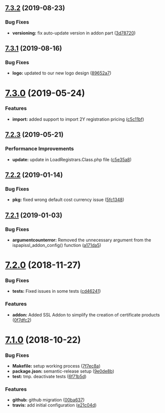 ## [7.3.2](https://github.com/hexonet/whmcs-ispapi-ssl/compare/v7.3.1...v7.3.2) (2019-08-23)


### Bug Fixes

* **versioning:** fix auto-update version in addon part ([3d78720](https://github.com/hexonet/whmcs-ispapi-ssl/commit/3d78720))

## [7.3.1](https://github.com/hexonet/whmcs-ispapi-ssl/compare/v7.3.0...v7.3.1) (2019-08-16)


### Bug Fixes

* **logo:** updated to our new logo design ([89652a7](https://github.com/hexonet/whmcs-ispapi-ssl/commit/89652a7))

# [7.3.0](https://github.com/hexonet/whmcs-ispapi-ssl/compare/v7.2.3...v7.3.0) (2019-05-24)


### Features

* **import:** added support to import 2Y registration pricing ([c5c11bf](https://github.com/hexonet/whmcs-ispapi-ssl/commit/c5c11bf))

## [7.2.3](https://github.com/hexonet/whmcs-ispapi-ssl/compare/v7.2.2...v7.2.3) (2019-05-21)


### Performance Improvements

* **update:** update in LoadRegistrars.Class.php file ([c5e35a8](https://github.com/hexonet/whmcs-ispapi-ssl/commit/c5e35a8))

## [7.2.2](https://github.com/hexonet/whmcs-ispapi-ssl/compare/v7.2.1...v7.2.2) (2019-01-14)


### Bug Fixes

* **pkg:** fixed wrong default cost currency issue ([5fc1348](https://github.com/hexonet/whmcs-ispapi-ssl/commit/5fc1348))

## [7.2.1](https://github.com/hexonet/whmcs-ispapi-ssl/compare/v7.2.0...v7.2.1) (2019-01-03)


### Bug Fixes

* **argumentcounterror:** Removed the unnecessary argument from the ispapissl_addon_config() function ([a171da5](https://github.com/hexonet/whmcs-ispapi-ssl/commit/a171da5))

# [7.2.0](https://github.com/hexonet/whmcs-ispapi-ssl/compare/v7.1.0...v7.2.0) (2018-11-27)


### Bug Fixes

* **tests:** Fixed issues in some tests ([cd46241](https://github.com/hexonet/whmcs-ispapi-ssl/commit/cd46241))


### Features

* **addon:** Added SSL Addon to simplify the creation of certificate products ([0f7dfc2](https://github.com/hexonet/whmcs-ispapi-ssl/commit/0f7dfc2))

# [7.1.0](https://github.com/hexonet/whmcs-ispapi-ssl/compare/v7.0.0...v7.1.0) (2018-10-22)


### Bug Fixes

* **Makefile:** setup working process ([7f7ec8a](https://github.com/hexonet/whmcs-ispapi-ssl/commit/7f7ec8a))
* **package.json:** semantic-release setup ([9e0de8b](https://github.com/hexonet/whmcs-ispapi-ssl/commit/9e0de8b))
* **test:** tmp. deactivate tests ([6f71b5d](https://github.com/hexonet/whmcs-ispapi-ssl/commit/6f71b5d))


### Features

* **github:** github migration ([00ba637](https://github.com/hexonet/whmcs-ispapi-ssl/commit/00ba637))
* **travis:** add initial configuration ([e21c04d](https://github.com/hexonet/whmcs-ispapi-ssl/commit/e21c04d))
